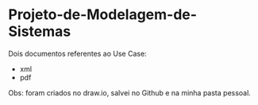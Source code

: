 # Projeto-de-Modelagem-de-Sistemas

Dois documentos referentes ao Use Case:
- xml
- pdf

Obs: foram criados no draw.io, salvei no Github e na minha pasta pessoal.
